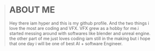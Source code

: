 
> # ABOUT ME
>Hey there iam hyper and this is my github profile. And the two things i love the most are coding and VFX.
>VFX grew as a hobby for me.i started messing around with softwares like blender and unreal engine.
>the other part of me just loves coding iam still in the making but i hope that one day i will be one of best AI + software Engineer.
<!--
**HYPER-VISUALS/HYPER-VISUALS** is a ✨ _special_ ✨ repository because its `README.md` (this file) appears on your GitHub profile.

Here are some ideas to get you started:

- 🔭 I’m currently working on ...
- 🌱 I’m currently learning ...
- 👯 I’m looking to collaborate on ...
- 🤔 I’m looking for help with ...
- 💬 Ask me about ...
- 📫 How to reach me: ...
- 😄 Pronouns: ...
- ⚡ Fun fact: ...
-->


